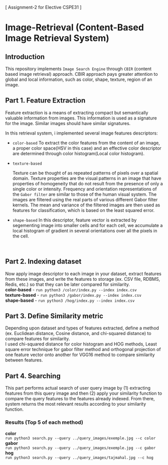 [ Assignment-2 for Elective CSPE31 ]

# Image-Retrieval (Content-Based Image Retrieval System)

## Introduction
This repository implements `Image Search Engine` through `CBIR` (content based image retrieval) approach.
CBIR approach pays greater attention to global and local information, such as color, shape, texture, region of an image.

## Part 1. Feature Extraction

Feature extraction is a means of extracting compact but semantically valuable information from images. This information is used as a signature for the image. Similar images should have similar signatures.

In this retrieval system, i implemented several image features descriptors:

* `color-based`
    To extract the color features from the content of an image, a proper color space(HSV in this case) and an effective color  descriptor are determined through color histogram(Local color histogram). </br>
* `texture-based` 
  
  Texture can be thought of as repeated patterns of pixels over a spatial domain. Texture properties are the visual patterns     in an image that have properties of homogeneity that do not result from the presence of only a single color or intensity.
  Frequency and orientation representations of the `Gabor filter` are similar to those of the human visual system. The images     are filtered using the real parts of various different Gabor filter kernels. The mean and variance of the filtered images are   then used as features for classification, which is based on the least squared error.</br>
* `shape-based` 
   In this descriptor, feature vector is extracted by segementing image into smaller cells and for each cell, we accumulate a local histogram of gradient in several orientations over all the pixels in the cell. 
</br>

## Part 2. Indexing dataset

Now apply image descriptor to each image in your dataset, extract features from these images, and write the features to storage (ex. CSV file, RDBMS, Redis, etc.) so that they can be later compared for similarity.</br>
**color-based** - `run python3 /color/index.py --index index.csv` </br>
**texture-based** - `run python3 /gabor/index.py --index index.csv` </br>
**shape-based** - `run python3 /hog/index.py --index index.csv` </br>


## Part 3. Define Similarity metric

Depending upon dataset and types of features extracted, define a method (ex. Euclidean distance, Cosine distance, and chi-squared distance) to compare features for similarity. </br>
I used chi-squared distance for color histogram and HOG methods, Least square error technique for gabor filter method and orthogonal projection of one feature vector onto another for VGG16 method to compare similarity between features.

## Part 4. Searching

This part performs actual search of user query image by (1) extracting features from this query image and then (2) apply your similarity function to compare the query features to the features already indexed. From there, system returns the most relevant results according to your similarity function.</br>

### Results (Top 5 of each method)
**color** <br>
`run python3 search.py --query ../query_images/exemple.jpg --c color`
**gabor** <br>
`run python3 search.py --query ../query_images/exemple.jpg --c gabor`
**hog** <br>
`run python3 search.py --query ../query_images/tajmahal.jpg --c hog`







